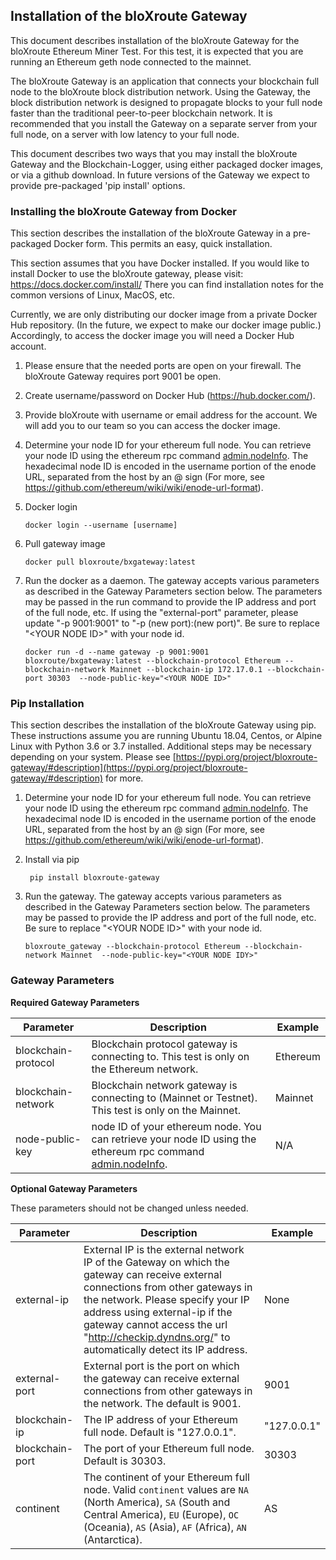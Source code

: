## Installation of the bloXroute Gateway 

This document describes installation of the bloXroute Gateway for the bloXroute Ethereum Miner Test. For this test, it is expected that you are running an Ethereum geth node connected to the mainnet. 

The bloXroute Gateway is an application that connects your blockchain full node to the bloXroute block distribution network. Using the Gateway, the block distribution network is designed to propagate blocks to your full node faster than the traditional peer-to-peer blockchain network. It is recommended that you install the Gateway on a separate server from your full node, on a server with low latency to your full node.

This document describes two ways that you may install the bloXroute Gateway and the Blockchain-Logger, using either packaged docker images, or via a github download. In future versions of the Gateway we expect to provide pre-packaged 'pip install' options. 


### Installing the bloXroute Gateway from Docker

This section describes the installation of the bloXroute Gateway in a pre-packaged Docker form. This permits an easy, quick installation. 

This section assumes that you have Docker installed. If you would like to install Docker to use the bloXroute gateway, please visit: https://docs.docker.com/install/  There you can find installation notes for the common versions of Linux, MacOS, etc. 

Currently, we are only distributing our docker image from a private Docker Hub repository. (In the future, we expect to make our docker image public.) Accordingly, to access the docker image you will need a Docker Hub account.

1. Please ensure that the needed ports are open on your firewall. The bloXroute Gateway requires port 9001 be open. 

1. Create username/password on Docker Hub (https://hub.docker.com/).

2. Provide bloXroute with username or email address for the account. We will add you to our team so you can access the docker image. 

1. Determine your node ID for your ethereum full node. You can retrieve your node ID using the ethereum rpc command [admin.nodeInfo](https://github.com/ethereum/go-ethereum/wiki/Management-APIs#admin_nodeinfo). The hexadecimal node ID is encoded in the username portion of the enode URL, separated from the host by an @ sign (For more, see https://github.com/ethereum/wiki/wiki/enode-url-format).

3. Docker login

    ```
    docker login --username [username]
    ```
	
4. Pull gateway image

   ```
   docker pull bloxroute/bxgateway:latest
   ```
	
5. Run the docker as a daemon. The gateway accepts various parameters as described in the Gateway Parameters section below. The parameters may be passed in the run command to provide the IP address and port of the full node, etc. If using the "external-port" parameter, please update "-p 9001:9001" to "-p (new port):(new port)". Be sure to replace "\<YOUR NODE ID\>" with your node id. 
   ```
   docker run -d --name gateway -p 9001:9001 bloxroute/bxgateway:latest --blockchain-protocol Ethereum --blockchain-network Mainnet --blockchain-ip 172.17.0.1 --blockchain-port 30303  --node-public-key="<YOUR NODE ID>"
   ```


### Pip Installation

This section describes the installation of the bloXroute Gateway using pip. These instructions assume you are running Ubuntu 18.04, Centos, or Alpine Linux with Python 3.6 or 3.7 installed. Additional steps may be necessary depending on your system. Please see [https://pypi.org/project/bloxroute-gateway/#description](https://pypi.org/project/bloxroute-gateway/#description) for more. 

1. Determine your node ID for your ethereum full node. You can retrieve your node ID using the ethereum rpc command [admin.nodeInfo](https://github.com/ethereum/go-ethereum/wiki/Management-APIs#admin_nodeinfo). The hexadecimal node ID is encoded in the username portion of the enode URL, separated from the host by an @ sign (For more, see https://github.com/ethereum/wiki/wiki/enode-url-format).

1. Install via pip 
   ```
    pip install bloxroute-gateway
    ```
2. Run the gateway. The gateway accepts various parameters as described in the Gateway Parameters section below. The parameters may be passed to provide the IP address and port of the full node, etc.  Be sure to replace "\<YOUR NODE ID\>" with your node id. 
   ```
   bloxroute_gateway --blockchain-protocol Ethereum --blockchain-network Mainnet  --node-public-key="<YOUR NODE IDY>"
   ```

### Gateway Parameters
**Required Gateway Parameters**

| Parameter | Description | Example |
| --------- | ----------- | -------------|
| blockchain-protocol | Blockchain protocol gateway is connecting to. This test is only on the Ethereum network. | Ethereum |
| blockchain-network | Blockchain network gateway is connecting to (Mainnet or Testnet). This test is only on the Mainnet. | Mainnet |
| node-public-key | node ID of your ethereum node. You can retrieve your node ID using the ethereum rpc command [admin.nodeInfo](https://github.com/ethereum/go-ethereum/wiki/Management-APIs#admin_nodeinfo).  | N/A |

**Optional Gateway Parameters**

These parameters should not be changed unless needed. 

| Parameter | Description | Example |
| --------- | ----------- | -------------|
| external-ip | External IP is the external network IP of the Gateway on which the gateway can receive external connections from other gateways in the network. Please specify your IP address using external-ip if the gateway cannot access the url "http://checkip.dyndns.org/" to automatically detect its IP address. | None |
| external-port | External port is the port on which the gateway can receive external connections from other gateways in the network. The default is 9001. | 9001 |
| blockchain-ip | The IP address of your Ethereum full node. Default is "127.0.0.1".  | "127.0.0.1" |
| blockchain-port | The port of your Ethereum full node. Default is 30303.   | 30303 |
| continent | The continent of your Ethereum full node. Valid `continent` values are `NA` (North America), `SA` (South and Central America), `EU` (Europe), `OC` (Oceania), `AS` (Asia), `AF` (Africa), `AN` (Antarctica). | AS |



